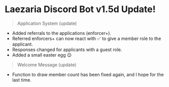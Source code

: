 # Laezaria Discord Bot **v1.5d** Update!

> Application System (update)
+ Added referrals to the applications (enforcer+).
+ Referred enforcers+ can now react with ✅ to give a member role to the applicant.
+ Responses changed for applicants with a guest role.
+ Added a small easter egg 😉

> Welcome Message (update)
+ Function to draw member count has been fixed again, and I hope for the last time.